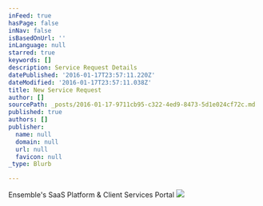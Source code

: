 ```yaml
---
inFeed: true
hasPage: false
inNav: false
isBasedOnUrl: ''
inLanguage: null
starred: true
keywords: []
description: Service Request Details
datePublished: '2016-01-17T23:57:11.220Z'
dateModified: '2016-01-17T23:57:11.038Z'
title: New Service Request
author: []
sourcePath: _posts/2016-01-17-9711cb95-c322-4ed9-8473-5d1e024cf72c.md
published: true
authors: []
publisher:
  name: null
  domain: null
  url: null
  favicon: null
_type: Blurb

---
```

Ensemble's SaaS Platform & Client Services Portal
![](https://s3-us-west-2.amazonaws.com/the-grid-img/p/b0bfe59fbb41100036f3a34ff42b18e4accb976a.png)